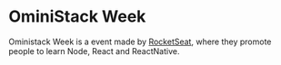 # OminiStack Week
Oministack Week is a event made by [RocketSeat](https://rocketseat.com.br), where they promote people to learn Node, React and ReactNative.
